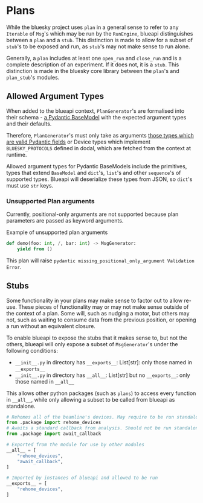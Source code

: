 # Plans

While the bluesky project uses `plan` in a general sense to refer to any `Iterable` of `Msg`'s which may be run by the `RunEngine`, blueapi distinguishes between a `plan` and a `stub`. This distinction is made to allow for a subset of `stub`'s to be exposed and run, as `stub`'s may not make sense to run alone.

Generally, a `plan` includes at least one `open_run` and `close_run` and is a complete description of an experiment. If it does not, it is a `stub`. This distinction is made in the bluesky core library between the `plan`'s and `plan_stub`'s modules.


## Allowed Argument Types

When added to the blueapi context, `PlanGenerator`'s are formalised into their schema - [a Pydantic BaseModel](https://docs.pydantic.dev/2.10/concepts/models/) with the expected argument types and their defaults. 

Therefore, `PlanGenerator`'s must only take as arguments [those types which are valid Pydantic fields](https://docs.pydantic.dev/dev/concepts/types) or Device types which implement `BLUESKY_PROTOCOLS` defined in dodal, which are fetched from the context at runtime.

Allowed argument types for Pydantic BaseModels include the primitives, types that extend `BaseModel` and `dict`'s, `list`'s  and other `sequence`'s of supported types. Blueapi will deserialize these types from JSON, so `dict`'s must use `str` keys.

### Unsupported Plan arguments

Currently, positional-only arguments are not supported because plan parameters are passed as keyword arguments.

Example of unsupported plan arguments
```python
def demo(foo: int, /, bar: int) -> MsgGenerator:
    yield from ()
```
This plan will raise `pydantic missing_positional_only_argument Validation Error`.

## Stubs

Some functionality in your plans may make sense to factor out to allow re-use. These pieces of functionality may or may not make sense outside of the context of a plan. Some will, such as nudging a motor, but others may not, such as waiting to consume data from the previous position, or opening a run without an equivalent closure.

To enable blueapi to expose the stubs that it makes sense to, but not the others, blueapi will only expose a subset of `MsgGenerator`'s under the following conditions:

- `__init__.py` in directory has `__exports__`: List[str]: only those named in `__exports__`
- `__init__.py` in directory has `__all__`: List[str] but no `__exports__`: only those named in `__all__`

This allows other python packages (such as `plans`) to access every function in `__all__`, while only allowing a subset to be called from blueapi as standalone.

```python
# Rehomes all of the beamline's devices. May require to be run standalone
from .package import rehome_devices
# Awaits a standard callback from analysis. Should not be run standalone
from .package import await_callback

# Exported from the module for use by other modules
__all__ = [
    "rehome_devices",
    "await_callback",
]

# Imported by instances of blueapi and allowed to be run
__exports__ = [
    "rehome_devices",
]
```
